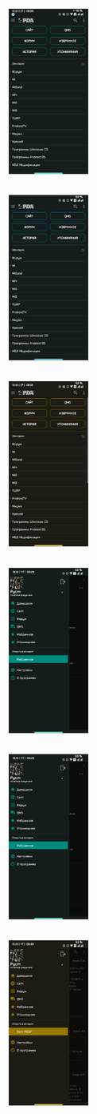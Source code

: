 <p align="center"><img width="160" height="330" src="https://github.com/PycmShoma/4PDA-DarkMaterialYou-Skin/blob/master/assets/Screenshot_20221012-000516_4PDA.png"></p>

#

<p align="center"><img width="160" height="330" src="https://github.com/PycmShoma/4PDA-DarkMaterialYou-Skin/blob/master/assets/Screenshot_20221012-001228_4PDA.png"></p>

#

<p align="center"><img width="160" height="330" src="https://github.com/PycmShoma/4PDA-DarkMaterialYou-Skin/blob/master/assets/Screenshot_20221012-001259_4PDA.png"></p>

#

<p align="center"><img width="160" height="330" src="https://github.com/PycmShoma/4PDA-DarkMaterialYou-Skin/blob/master/assets/Screenshot_20221013-002546_4PDA.png"></p>

#

<p align="center"><img width="160" height="330" src="https://github.com/PycmShoma/4PDA-DarkMaterialYou-Skin/blob/master/assets/Screenshot_20221013-002546_4PDA.png"></p>

#

<p align="center"><img width="160" height="330" src="https://github.com/PycmShoma/4PDA-DarkMaterialYou-Skin/blob/master/assets/Screenshot_20221013-003346_4PDA.png"></p>

